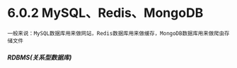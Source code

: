 # 6.0.2 MySQL、Redis、MongoDB

`一般来说：MySQL数据库用来做网站，Redis数据库用来做缓存，MongoDB数据库用来做爬虫存储文件`

##### [](#emf7qa)RDBMS(关系型数据库)

